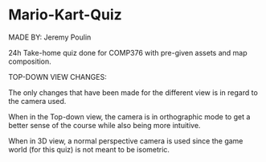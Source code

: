 # Mario-Kart-Quiz
MADE BY: Jeremy Poulin

24h Take-home quiz done for COMP376 with pre-given assets and map composition.


TOP-DOWN VIEW CHANGES:

The only changes that have been made for the different view is in regard to the camera used.

When in the Top-down view, the camera is in orthographic mode to get a better sense of the course while also being more intuitive.

When in 3D view, a normal perspective camera is used since the game world (for this quiz) is not meant to be isometric.